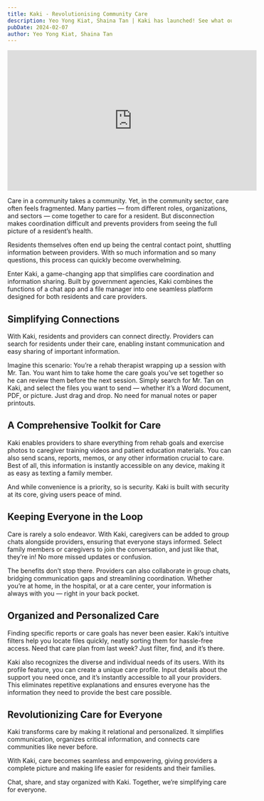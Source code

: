 ```yaml
---
title: Kaki - Revolutionising Community Care
description: Yeo Yong Kiat, Shaina Tan | Kaki has launched! See what our product manager, Shaina Tan, has to say about the value Kaki is delivering to community care in Singapore. 
pubDate: 2024-02-07
author: Yeo Yong Kiat, Shaina Tan
---
```


<iframe width="560" height="315" src="https://www.youtube.com/embed/drqBbYUVxco?si=g2JkDK6UkzH88WN_" title="YouTube video player" frameborder="0" allow="accelerometer; autoplay; clipboard-write; encrypted-media; gyroscope; picture-in-picture; web-share" referrerpolicy="strict-origin-when-cross-origin" allowfullscreen></iframe>

Care in a community takes a community. Yet, in the community sector, care often feels fragmented. Many parties — from different roles, organizations, and sectors — come together to care for a resident. But disconnection makes coordination difficult and prevents providers from seeing the full picture of a resident’s health.

Residents themselves often end up being the central contact point, shuttling information between providers. With so much information and so many questions, this process can quickly become overwhelming.

Enter Kaki, a game-changing app that simplifies care coordination and information sharing. Built by government agencies, Kaki combines the functions of a chat app and a file manager into one seamless platform designed for both residents and care providers.

## Simplifying Connections
With Kaki, residents and providers can connect directly. Providers can search for residents under their care, enabling instant communication and easy sharing of important information.

Imagine this scenario: You’re a rehab therapist wrapping up a session with Mr. Tan. You want him to take home the care goals you’ve set together so he can review them before the next session. Simply search for Mr. Tan on Kaki, and select the files you want to send — whether it’s a Word document, PDF, or picture. Just drag and drop. No need for manual notes or paper printouts.

## A Comprehensive Toolkit for Care
Kaki enables providers to share everything from rehab goals and exercise photos to caregiver training videos and patient education materials. You can also send scans, reports, memos, or any other information crucial to care. Best of all, this information is instantly accessible on any device, making it as easy as texting a family member.

And while convenience is a priority, so is security. Kaki is built with security at its core, giving users peace of mind.

## Keeping Everyone in the Loop
Care is rarely a solo endeavor. With Kaki, caregivers can be added to group chats alongside providers, ensuring that everyone stays informed. Select family members or caregivers to join the conversation, and just like that, they’re in! No more missed updates or confusion.

The benefits don’t stop there. Providers can also collaborate in group chats, bridging communication gaps and streamlining coordination. Whether you’re at home, in the hospital, or at a care center, your information is always with you — right in your back pocket.

## Organized and Personalized Care
Finding specific reports or care goals has never been easier. Kaki’s intuitive filters help you locate files quickly, neatly sorting them for hassle-free access. Need that care plan from last week? Just filter, find, and it’s there.

Kaki also recognizes the diverse and individual needs of its users. With its profile feature, you can create a unique care profile. Input details about the support you need once, and it’s instantly accessible to all your providers. This eliminates repetitive explanations and ensures everyone has the information they need to provide the best care possible.

## Revolutionizing Care for Everyone
Kaki transforms care by making it relational and personalized. It simplifies communication, organizes critical information, and connects care communities like never before.

With Kaki, care becomes seamless and empowering, giving providers a complete picture and making life easier for residents and their families.

Chat, share, and stay organized with Kaki. Together, we’re simplifying care for everyone.
